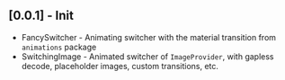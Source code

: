 ## [0.0.1] - Init

- FancySwitcher - Animating switcher with the material transition from `animations` package
- SwitchingImage - Animated switcher of `ImageProvider`, with gapless decode, placeholder images, custom transitions, etc.
